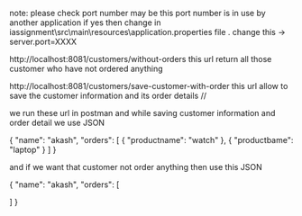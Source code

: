 note: please check port number may be this port number is in use by another application if yes then change in iassignment\src\main\resources\application.properties file .
change this -> server.port=XXXX

http://localhost:8081/customers/without-orders   this url return all those customer who have not ordered anything

http://localhost:8081/customers/save-customer-with-order    this url allow to save the customer information and its order details // 

we run these url in postman and while saving customer information and order detail we use JSON 



{
  "name": "akash",
  "orders": [
    {
      "productname": "watch"
    },
    {
      "productbame": "laptop"
    }
  ]
}


and if we want that customer not order anything then use this JSON 

{
  "name": "akash",
  "orders": [
    
  ]
}

